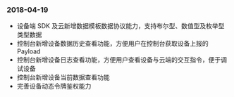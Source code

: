 ### 2018-04-19
- 设备端 SDK 及云新增数据模板数据协议能力，支持布尔型、数值型及枚举型类型数据
- 控制台新增设备数据历史查看功能，方便用户在控制台获取设备上报的 Payload
- 控制台新增设备日志查看功能，方便用户查看设备与云端的交互指令，便于调试设备
- 控制台新增设备当前数据查看功能
- 完善设备动态令牌鉴权能力
